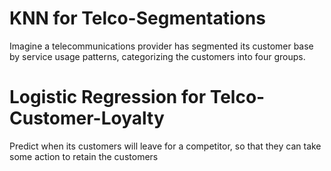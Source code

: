# KNN for Telco-Segmentations
Imagine a telecommunications provider has segmented its customer base by service usage patterns, categorizing the customers into four groups.

# Logistic Regression for Telco-Customer-Loyalty
Predict when its customers will leave for a competitor, so that they can take some action to retain the customers
